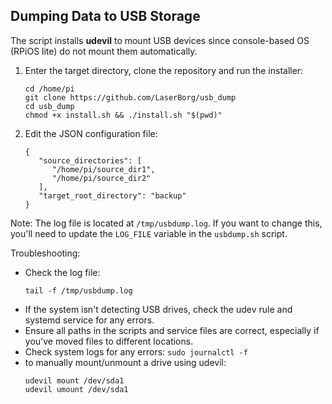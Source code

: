 ## Dumping Data to USB Storage

The script installs **udevil** to mount USB devices since console-based OS (RPiOS lite) do not mount them automatically.  

1. Enter the target directory, clone the repository and run the installer:
   ```
   cd /home/pi
   git clone https://github.com/LaserBorg/usb_dump
   cd usb_dump
   chmod +x install.sh && ./install.sh "$(pwd)"
   ```

2. Edit the JSON configuration file:
   ```
   {
      "source_directories": [
         "/home/pi/source_dir1",
         "/home/pi/source_dir2"
      ],
      "target_root_directory": "backup"
   }
   ```

Note: The log file is located at `/tmp/usbdump.log`. If you want to change this, you'll need to update the `LOG_FILE` variable in the `usbdump.sh` script.

Troubleshooting:
- Check the log file:
   ```
   tail -f /tmp/usbdump.log
   ```
- If the system isn't detecting USB drives, check the udev rule and systemd service for any errors.
- Ensure all paths in the scripts and service files are correct, especially if you've moved files to different locations.
- Check system logs for any errors: `sudo journalctl -f`
- to manually mount/unmount a drive using udevil:
   ```
   udevil mount /dev/sda1
   udevil umount /dev/sda1
   ```